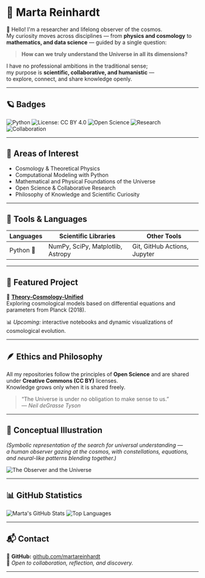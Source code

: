
# 🌌 Marta Reinhardt

👋 Hello! I'm a researcher and lifelong observer of the cosmos.  
My curiosity moves across disciplines — from **physics and cosmology** to **mathematics, and data science** — guided by a single question:

> **How can we truly understand the Universe in all its dimensions?**

I have no professional ambitions in the traditional sense;  
my purpose is **scientific, collaborative, and humanistic** —  
to explore, connect, and share knowledge openly.

---

## 🪐 Badges

![Python](https://img.shields.io/badge/Python-3.11-blue)
![License: CC BY 4.0](https://img.shields.io/badge/License-CC_BY_4.0-lightgrey.svg)
![Open Science](https://img.shields.io/badge/Open-Science-9cf)
![Research](https://img.shields.io/badge/Focus-Cosmology%20%26%20Computation-purple)
![Collaboration](https://img.shields.io/badge/Collaboration-Welcome-brightgreen)

---

## 🧭 Areas of Interest

- Cosmology & Theoretical Physics  
- Computational Modeling with Python  
- Mathematical and Physical Foundations of the Universe  
- Open Science & Collaborative Research  
- Philosophy of Knowledge and Scientific Curiosity  

---

## 🧰 Tools & Languages

| Languages | Scientific Libraries | Other Tools |
|------------|----------------------|--------------|
| Python 🐍  | NumPy, SciPy, Matplotlib, Astropy | Git, GitHub Actions, Jupyter |

---

## 🌌 Featured Project

🔭 [**Theory-Cosmology-Unified**](https://github.com/martareinhardt/Theory-Cosmology-Unified-)  
Exploring cosmological models based on differential equations and parameters from Planck (2018).

📊 *Upcoming:* interactive notebooks and dynamic visualizations of cosmological evolution.

---

## 🪶 Ethics and Philosophy

All my repositories follow the principles of **Open Science** and are shared under **Creative Commons (CC BY)** licenses.  
Knowledge grows only when it is shared freely.

> “The Universe is under no obligation to make sense to us.”  
> — *Neil deGrasse Tyson*

---

## 🎨 Conceptual Illustration

*(Symbolic representation of the search for universal understanding —  
a human observer gazing at the cosmos, with constellations, equations, and neural-like patterns blending together.)*

![The Observer and the Universe](assets/the-observer-and-the-universe.png)

---

## 📊 GitHub Statistics

![Marta's GitHub Stats](https://github-readme-stats.vercel.app/api?username=martareinhardt&show_icons=true&theme=tokyonight)
![Top Languages](https://github-readme-stats.vercel.app/api/top-langs/?username=martareinhardt&layout=compact&theme=tokyonight)

---

## 📬 Contact

💫 **GitHub:** [github.com/martareinhardt](https://github.com/martareinhardt)  
🌌 *Open to collaboration, reflection, and discovery.*

---
<!--
**martareinhardt/martareinhardt** is a ✨ _special_ ✨ repository because its `README.md` (this file) appears on your GitHub profile.

Here are some ideas to get you started:

- 🔭 I’m currently working on ...
- 🌱 I’m currently learning ...
- 👯 I’m looking to collaborate on ...
- 🤔 I’m looking for help with ...
- 💬 Ask me about ...
- 📫 How to reach me: ...
- 😄 Pronouns: ...
- ⚡ Fun fact: ...
-->
